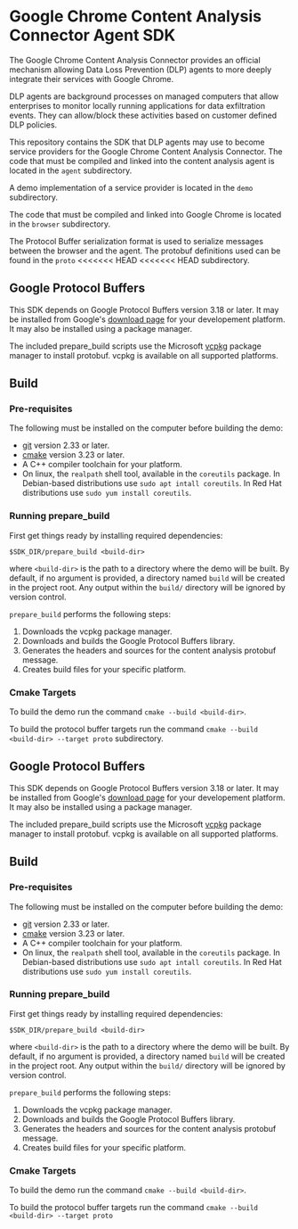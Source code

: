 # Google Chrome Content Analysis Connector Agent SDK

The Google Chrome Content Analysis Connector provides an official mechanism
allowing Data Loss Prevention (DLP) agents to more deeply integrate their
services with Google Chrome.

DLP agents are background processes on managed computers that allow enterprises
to monitor locally running applications for data exfiltration events.  They can
allow/block these activities based on customer defined DLP policies.

This repository contains the SDK that DLP agents may use to become service
providers for the Google Chrome Content Analysis Connector.  The code that must
be compiled and linked into the content analysis agent is located in the `agent`
subdirectory.

A demo implementation of a service provider is located in the `demo` subdirectory.

The code that must be compiled and linked into Google Chrome is located in
the `browser` subdirectory.

The Protocol Buffer serialization format is used to serialize messages between the
browser and the agent. The protobuf definitions used can be found in the `proto`
<<<<<<< HEAD
<<<<<<< HEAD
subdirectory.

## Google Protocol Buffers

This SDK depends on Google Protocol Buffers version 3.18 or later.  It may be
installed from Google's [download page](https://developers.google.com/protocol-buffers/docs/downloads#release-packages)
for your developement platform.  It may also be installed using a package
manager.

The included prepare_build scripts use the Microsoft [vcpkg](https://github.com/microsoft/vcpkg)
package manager to install protobuf.  vcpkg is available on all supported
platforms.

## Build

### Pre-requisites

The following must be installed on the computer before building the demo:

- [git](https://git-scm.com/book/en/v2/Getting-Started-Installing-Git) version 2.33 or later.
- [cmake](https://cmake.org/install/) version 3.23 or later.
- A C++ compiler toolchain for your platform.
- On linux, the `realpath` shell tool, available in the `coreutils` package.
  In Debian-based distributions use `sudo apt intall coreutils`.
  In Red Hat distributions use `sudo yum install coreutils`.

### Running prepare_build

First get things ready by installing required dependencies:
```
$SDK_DIR/prepare_build <build-dir>
```
where `<build-dir>` is the path to a directory where the demo will be built.
By default, if no argument is provided, a directory named `build` will be
created in the project root. Any output within the `build/` directory will
be ignored by version control.

`prepare_build` performs the following steps:
1. Downloads the vcpkg package manager.
2. Downloads and builds the Google Protocol Buffers library.
3. Generates the headers and sources for the content analysis protobuf message.
4. Creates build files for your specific platform.

### Cmake Targets

To build the demo run the command `cmake --build <build-dir>`.

To build the protocol buffer targets run the command `cmake --build <build-dir> --target proto`
subdirectory.

## Google Protocol Buffers

This SDK depends on Google Protocol Buffers version 3.18 or later.  It may be
installed from Google's [download page](https://developers.google.com/protocol-buffers/docs/downloads#release-packages)
for your developement platform.  It may also be installed using a package
manager.

The included prepare_build scripts use the Microsoft [vcpkg](https://github.com/microsoft/vcpkg)
package manager to install protobuf.  vcpkg is available on all supported
platforms.

## Build

### Pre-requisites

The following must be installed on the computer before building the demo:

- [git](https://git-scm.com/book/en/v2/Getting-Started-Installing-Git) version 2.33 or later.
- [cmake](https://cmake.org/install/) version 3.23 or later.
- A C++ compiler toolchain for your platform.
- On linux, the `realpath` shell tool, available in the `coreutils` package.
  In Debian-based distributions use `sudo apt intall coreutils`.
  In Red Hat distributions use `sudo yum install coreutils`.

### Running prepare_build

First get things ready by installing required dependencies:
```
$SDK_DIR/prepare_build <build-dir>
```
where `<build-dir>` is the path to a directory where the demo will be built.
By default, if no argument is provided, a directory named `build` will be
created in the project root. Any output within the `build/` directory will
be ignored by version control.

`prepare_build` performs the following steps:
1. Downloads the vcpkg package manager.
2. Downloads and builds the Google Protocol Buffers library.
3. Generates the headers and sources for the content analysis protobuf message.
4. Creates build files for your specific platform.

### Cmake Targets

To build the demo run the command `cmake --build <build-dir>`.

To build the protocol buffer targets run the command `cmake --build <build-dir> --target proto`